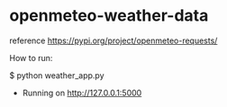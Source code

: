 # openmeteo-weather-data

reference
https://pypi.org/project/openmeteo-requests/

How to run:

$ python weather_app.py
  * Running on http://127.0.0.1:5000

